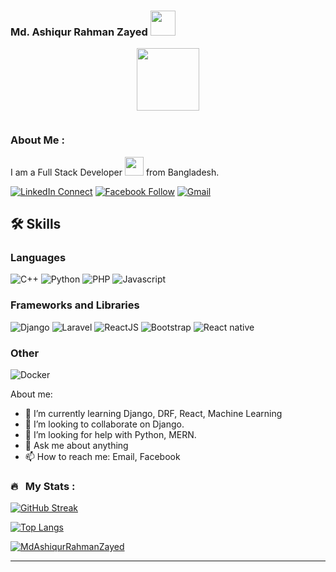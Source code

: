 ### Md. Ashiqur Rahman Zayed <img src="https://media.giphy.com/media/hvRJCLFzcasrR4ia7z/giphy.gif" width="40">

<p align="center"><img src="https://media.giphy.com/media/M9gbBd9nbDrOTu1Mqx/giphy.gif" width="100"/></p>
<p align="center">
</p>
<p align="center">

</p>
<p align="center"><img src="https://komarev.com/ghpvc/?username=MdAshiqurRahmanZayed&style=flat-square&color=blue" alt=""></p>



### About Me :

I am a Full Stack Developer <img src="https://media.giphy.com/media/WUlplcMpOCEmTGBtBW/giphy.gif" width="30"> from Bangladesh.


<!--
**MdAshiqurRahmanZayed/MdAshiqurRahmanZayed** is a ✨ _special_ ✨ repository because its `README.md` (this file) appears on your GitHub profile.

Here are some ideas to get you started:

- 🔭 I’m currently working on ...
- 🌱 I’m currently learning ...
- 👯 I’m looking to collaborate on ...
- 🤔 I’m looking for help with ...
- 💬 Ask me about ...
- 📫 How to reach me: ...
- 😄 Pronouns: ...
- ⚡ Fun fact: ...
-->

[![LinkedIn Connect](https://img.shields.io/badge/%20-Connect-black?color=14171A&labelColor=212121&logo=linkedin&logoColor=ffffff)](https://www.linkedin.com/in/md-ashiqur-rahman-zayed-141b741a9/)
[![Facebook Follow](https://img.shields.io/badge/%20-Connect-black?color=14171A&labelColor=1976d2&logo=facebook&logoColor=ffffff)](https://www.facebook.com/mdashiqurrahman.zayed)
[![Gmail](https://img.shields.io/badge/%20-Send%20Mail-black?color=14171A&labelColor=ef5350&logo=gmail&logoColor=ffffff)](mailto:mdzayed2019@gmail.com?subject=From%20GitHub&body=Hi,%20there.%20Found%20you%20from%20GitHub.)


## 🛠️ Skills

### Languages

![C++](https://img.shields.io/badge/c++-%2300599C.svg?style=for-the-badge&logo=c%2B%2B&logoColor=white)
![Python](https://img.shields.io/badge/Python-3776AB?style=for-the-badge&logo=python&logoColor=white)
![PHP](https://img.shields.io/badge/php-%23777BB4.svg?style=for-the-badge&logo=php&logoColor=white)
![Javascript](https://img.shields.io/badge/JavaScript-323330?style=for-the-badge&logo=javascript&logoColor=F7DF1E)

### Frameworks and Libraries

![Django](https://img.shields.io/badge/django-%23092E20.svg?style=for-the-badge&logo=django&logoColor=white)
![Laravel](https://img.shields.io/badge/laravel-%23FF2D20.svg?style=for-the-badge&logo=laravel&logoColor=white)
![ReactJS](https://img.shields.io/badge/react-%2320232a.svg?style=for-the-badge&logo=react&logoColor=%2361DAFB)
![Bootstrap](https://img.shields.io/badge/Bootstrap-563D7C?style=for-the-badge&logo=bootstrap&logoColor=white)
![React native](https://img.shields.io/badge/react_native-%2320232a.svg?style=for-the-badge&logo=react&logoColor=%2361DAFB)
<br>
### Other
![Docker](https://img.shields.io/badge/docker-%230db7ed.svg?style=for-the-badge&logo=docker&logoColor=white)
<br>

About me:

<!-- - 🔭 I’m currently working on Impel IT Solutions -->
- 🌱 I’m currently learning Django, DRF, React, Machine Learning
- 👯 I’m looking to collaborate on Django.
- 🤔 I’m looking for help with Python, MERN.
- 💬 Ask me about anything
- 📫 How to reach me: Email, Facebook


### 🔥 &nbsp; My Stats :
[![GitHub Streak](http://github-readme-streak-stats.herokuapp.com?user=MdAshiqurRahmanZayed&theme=dark&background=000000)](https://git.io/streak-stats)

[![Top Langs](https://github-readme-stats.vercel.app/api/top-langs/?username=MdAshiqurRahmanZayed&layout=compact&theme=vision-friendly-dark)](https://github.com/MdAshiqurRahmanZayed/github-readme-stats)

<a href="">
  <img align="center" src="https://github-readme-stats.vercel.app/api?username=MdAshiqurRahmanZayed&show_icons=true&theme=radical" alt="MdAshiqurRahmanZayed"/>
</a>
<hr>
